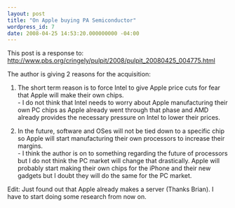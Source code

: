 ```yaml
---
layout: post
title: "On Apple buying PA Semiconductor"
wordpress_id: 7
date: 2008-04-25 14:53:20.000000000 -04:00
---
```

This post is a response to: <a href="http://www.pbs.org/cringely/pulpit/2008/pulpit_20080425_004775.html">http://www.pbs.org/cringely/pulpit/2008/pulpit_20080425_004775.html</a>

The author is giving 2 reasons for the acquisition:

1. The short term reason is to force Intel to give Apple price cuts for fear that Apple will make their own chips. <br/><span>- I do not think that Intel needs to worry about Apple manufacturing their own PC chips as Apple already went through that phase and AMD already provides the necessary pressure on Intel to lower their prices.</span>

2. In the future, software and OSes will not be tied down to a specific chip so Apple will start manufacturing their own processors to increase their margins.
<br/><span>- I think the author is on to something regarding the future of processors but I do not think the PC market will change that drastically. Apple will probably start making their own chips for the iPhone and their new gadgets but I doubt they will do the same for the PC market.</span>

Edit: Just found out that Apple already makes a server (Thanks Brian). I have to start doing some research from now on.